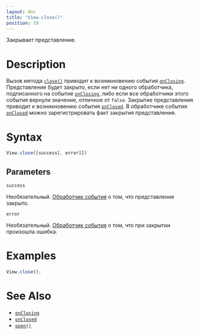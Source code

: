 ```yaml
---
layout: doc
title: "View.close()"
position: 19
---
```


Закрывает представление.

# Description

Вызов метода [`close()`](../View.close/) приводит к возникновению события [`onClosing`](../View.onClosing/).
Представление будет закрыто, если нет ни одного обработчика, подписанного на событие [`onClosing`](../View.onClosing/),
либо если все обработчики этого события вернули значение, отличное от `false`. Закрытие представления
приводит к возникновению события [`onClosed`](../View.onClosed/). В обработчике события [`onClosed`](../View.onClosed/)
можно зарегистрировать факт закрытия представления.

# Syntax

```js
View.close([success[, error]])
```

## Parameters

`success`

Необязательный. [Обработчик события](../../Script/) о том, что представление закрыто.

`error`

Необязательный. [Обработчик события](../../Script/) о том, что при закрытии произошла ошибка.

# Examples

```js
View.close();
```

# See Also

* [`onClosing`](../View.onOpening/)
* [`onClosed`](../View.onOpened/)
* [`open()`](../View.open/)
